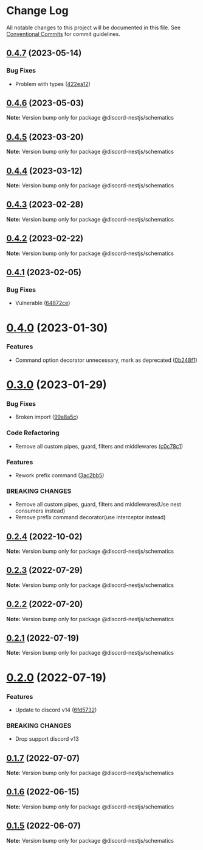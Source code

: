 # Change Log

All notable changes to this project will be documented in this file.
See [Conventional Commits](https://conventionalcommits.org) for commit guidelines.

## [0.4.7](https://github.com/fjodor-rybakov/discord-nestjs/compare/@discord-nestjs/schematics@0.4.6...@discord-nestjs/schematics@0.4.7) (2023-05-14)

### Bug Fixes

- Problem with types ([422ea12](https://github.com/fjodor-rybakov/discord-nestjs/commit/422ea120721a2fd5b63abdc8f20699e72bfe8a74))

## [0.4.6](https://github.com/fjodor-rybakov/discord-nestjs/compare/@discord-nestjs/schematics@0.4.5...@discord-nestjs/schematics@0.4.6) (2023-05-03)

**Note:** Version bump only for package @discord-nestjs/schematics

## [0.4.5](https://github.com/fjodor-rybakov/discord-nestjs/compare/@discord-nestjs/schematics@0.4.4...@discord-nestjs/schematics@0.4.5) (2023-03-20)

**Note:** Version bump only for package @discord-nestjs/schematics

## [0.4.4](https://github.com/fjodor-rybakov/discord-nestjs/compare/@discord-nestjs/schematics@0.4.3...@discord-nestjs/schematics@0.4.4) (2023-03-12)

**Note:** Version bump only for package @discord-nestjs/schematics

## [0.4.3](https://github.com/fjodor-rybakov/discord-nestjs/compare/@discord-nestjs/schematics@0.4.2...@discord-nestjs/schematics@0.4.3) (2023-02-28)

**Note:** Version bump only for package @discord-nestjs/schematics

## [0.4.2](https://github.com/fjodor-rybakov/discord-nestjs/compare/@discord-nestjs/schematics@0.4.1...@discord-nestjs/schematics@0.4.2) (2023-02-22)

**Note:** Version bump only for package @discord-nestjs/schematics

## [0.4.1](https://github.com/fjodor-rybakov/discord-nestjs/compare/@discord-nestjs/schematics@0.4.0...@discord-nestjs/schematics@0.4.1) (2023-02-05)

### Bug Fixes

- Vulnerable ([64872ce](https://github.com/fjodor-rybakov/discord-nestjs/commit/64872cef3e6db14c5d80377b325daca2ef2102dc))

# [0.4.0](https://github.com/fjodor-rybakov/discord-nestjs/compare/@discord-nestjs/schematics@0.3.0...@discord-nestjs/schematics@0.4.0) (2023-01-30)

### Features

- Command option decorator unnecessary, mark as deprecated ([0b248f1](https://github.com/fjodor-rybakov/discord-nestjs/commit/0b248f16f75c1373284fe960efd1d5ae7f357b76))

# [0.3.0](https://github.com/fjodor-rybakov/discord-nestjs/compare/@discord-nestjs/schematics@0.2.4...@discord-nestjs/schematics@0.3.0) (2023-01-29)

### Bug Fixes

- Broken import ([99a8a5c](https://github.com/fjodor-rybakov/discord-nestjs/commit/99a8a5c4136b27d98430b9d136575cac565c9b73))

### Code Refactoring

- Remove all custom pipes, guard, filters and middlewares ([c0c78c1](https://github.com/fjodor-rybakov/discord-nestjs/commit/c0c78c1b8a0614b3a931afa404765d65e414b4d9))

### Features

- Rework prefix command ([3ac2bb5](https://github.com/fjodor-rybakov/discord-nestjs/commit/3ac2bb5e6883edb12c5773291457002d01aca4a3))

### BREAKING CHANGES

- Remove all custom pipes, guard, filters and middlewares(Use nest consumers instead)
- Remove prefix command decorator(use interceptor instead)

## [0.2.4](https://github.com/fjodor-rybakov/discord-nestjs/compare/@discord-nestjs/schematics@0.2.3...@discord-nestjs/schematics@0.2.4) (2022-10-02)

**Note:** Version bump only for package @discord-nestjs/schematics

## [0.2.3](https://github.com/fjodor-rybakov/discord-nestjs/compare/@discord-nestjs/schematics@0.2.2...@discord-nestjs/schematics@0.2.3) (2022-07-29)

**Note:** Version bump only for package @discord-nestjs/schematics

## [0.2.2](https://github.com/fjodor-rybakov/discord-nestjs/compare/@discord-nestjs/schematics@0.2.1...@discord-nestjs/schematics@0.2.2) (2022-07-20)

**Note:** Version bump only for package @discord-nestjs/schematics

## [0.2.1](https://github.com/fjodor-rybakov/discord-nestjs/compare/@discord-nestjs/schematics@0.2.0...@discord-nestjs/schematics@0.2.1) (2022-07-19)

**Note:** Version bump only for package @discord-nestjs/schematics

# [0.2.0](https://github.com/fjodor-rybakov/discord-nestjs/compare/@discord-nestjs/schematics@0.1.7...@discord-nestjs/schematics@0.2.0) (2022-07-19)

### Features

- Update to discord v14 ([6fd5732](https://github.com/fjodor-rybakov/discord-nestjs/commit/6fd57322ab7882b8811551b88339cb4918207fa2))

### BREAKING CHANGES

- Drop support discord v13

## [0.1.7](https://github.com/fjodor-rybakov/discord-nestjs/compare/@discord-nestjs/schematics@0.1.6...@discord-nestjs/schematics@0.1.7) (2022-07-07)

**Note:** Version bump only for package @discord-nestjs/schematics

## [0.1.6](https://github.com/fjodor-rybakov/discord-nestjs/compare/@discord-nestjs/schematics@0.1.5...@discord-nestjs/schematics@0.1.6) (2022-06-15)

**Note:** Version bump only for package @discord-nestjs/schematics

## [0.1.5](https://github.com/fjodor-rybakov/discord-nestjs/compare/@discord-nestjs/schematics@0.1.4...@discord-nestjs/schematics@0.1.5) (2022-06-07)

**Note:** Version bump only for package @discord-nestjs/schematics
